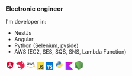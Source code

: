 ### Electronic engineer


I'm developer in:
* NestJs
* Angular
* Python (Selenium, pyside)
* AWS (EC2, SES, SQS, SNS, Lambda Function)

<p dir="auto">
  <code><a target="_blank" rel="noopener noreferrer nofollow" href="https://raw.githubusercontent.com/github/explore/3c66f1237835e0b877190fbea528d0ebece7bccf/topics/vercel/vercel.png"><img src="https://raw.githubusercontent.com/github/explore/3c66f1237835e0b877190fbea528d0ebece7bccf/topics/angular/angular.png" style="max-width: 100%;" height="24"></a></code>
<code><a target="_blank" rel="noopener noreferrer nofollow" href="https://raw.githubusercontent.com/github/explore/80688e429a7d4ef2fca1e82350fe8e3517d3494d/topics/eslint/eslint.png"><img src="https://raw.githubusercontent.com/github/explore/3c66f1237835e0b877190fbea528d0ebece7bccf/topics/nestjs/nestjs.png" style="max-width: 100%;" height="24"></a></code>
  <code><a target="_blank" rel="noopener noreferrer nofollow" href="https://raw.githubusercontent.com/github/explore/80688e429a7d4ef2fca1e82350fe8e3517d3494d/topics/eslint/eslint.png"><img src="https://raw.githubusercontent.com/github/explore/3c66f1237835e0b877190fbea528d0ebece7bccf/topics/aws/aws.png" style="max-width: 100%;" height="24"></a></code>
  <code><a target="_blank" rel="noopener noreferrer nofollow" href="https://raw.githubusercontent.com/github/explore/main/topics/javascript/javascript.png"><img src="https://raw.githubusercontent.com/github/explore/main/topics/javascript/javascript.png" style="max-width: 100%;" height="20"></a></code>
<code><a target="_blank" rel="noopener noreferrer nofollow" href="https://raw.githubusercontent.com/github/explore/main/topics/typescript/typescript.png"><img src="https://raw.githubusercontent.com/github/explore/main/topics/typescript/typescript.png" style="max-width: 100%;" height="20"></a></code>
<code><a target="_blank" rel="noopener noreferrer nofollow" href="https://raw.githubusercontent.com/github/explore/main/topics/python/python.png"><img src="https://raw.githubusercontent.com/github/explore/main/topics/python/python.png" style="max-width: 100%;" height="26"></a></code>
<code><a target="_blank" rel="noopener noreferrer nofollow" href="https://raw.githubusercontent.com/github/explore/main/topics/kotlin/kotlin.png"><img src="https://raw.githubusercontent.com/github/explore/main/topics/kotlin/kotlin.png" style="max-width: 100%;" height="20"></a></code>
<code><a target="_blank" rel="noopener noreferrer nofollow" href="https://raw.githubusercontent.com/github/explore/main/topics/nodejs/nodejs.png"><img src="https://raw.githubusercontent.com/github/explore/main/topics/nodejs/nodejs.png" style="max-width: 100%;" height="24"></a></code>
</p>

<!--
**l337quez/l337quez** is a ✨ _special_ ✨ repository because its `README.md` (this file) appears on your GitHub profile.

Here are some ideas to get you started:

- 🔭 I’m currently working on ...
- 🌱 I’m currently learning ...
- 👯 I’m looking to collaborate on ...
- 🤔 I’m looking for help with ...
- 💬 Ask me about ...
- 📫 How to reach me: ...
- 😄 Pronouns: ...
- ⚡ Fun fact: ...
-->
